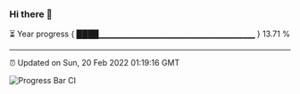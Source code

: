 ### Hi there 👋

⏳ Year progress { ████▁▁▁▁▁▁▁▁▁▁▁▁▁▁▁▁▁▁▁▁▁▁▁▁▁▁ } 13.71 %

---

⏰ Updated on Sun, 20 Feb 2022 01:19:16 GMT

![Progress Bar CI](https://github.com/ZhaoGui/ZhaoGui/workflows/Progress%20Bar%20CI/badge.svg)

